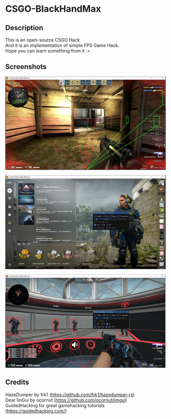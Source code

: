 # CSGO-BlackHandMax  
## Description  
This is an open-source CSGO Hack  
And it is an implementation of simple FPS Game Hack.  
Hope you can learn something from it :>   

## Screenshots

![img](screenshots/FE66E9CA0A2A007D741E4E8430A8585A.jpg)  
  
![image-20210809223248334](screenshots/image-20210809223248334.png)  
  
![image-20210809223420969](screenshots\image-20210809223420969.png)  
  
## Credits  
HazeDumper by frk1 (https://github.com/frk1/hazedumper-rs)  
Dear ImGui by ocornut (https://github.com/ocornut/imgui)  
GuidedHacking for great gamehacking tutorials (https://guidedhacking.com/)  

